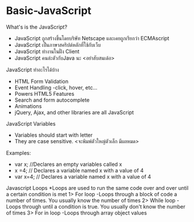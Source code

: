 # Basic-JavaScript

What's is the JavaScript?
* JavaScript ถูกสร้างขึ้นโดยบริษัท Netscape และเคยถูกเรียกว่า ECMAscript
* JavaScript เป็นภาษาสคริปต์หลักที่ใช้กับเว็บ
* JavaScript ทำงานในฝั่ง Client
* JavaScript คนล่ะตัวกับJava นะ <อย่าสับสนเด้อ>

JavaScript ทำอะไรได้บ้าง
- HTML Form Validation
- Event Handling -click, hover, etc...
- Powers HTML5 Features
- Search and form autocomplete
- Animations
- jQuery, Ajax, and other libraries are all JavaScript

JavaScript Variables
- Variables should start with letter
- They are case sensitive. <จะพิมพ์ตัวใหญ่ตัวเล็ก มีผลหมด>

Examples: 
- var x; //Declares an empty variables called x
- x =4; // Declares a variable named x with a value of 4
- var x=4; // Declares a variable named x with a value of 4 

Javascript Loops
*Loops are used to run the same code over and over until a certain condition is met
1> For loop -Loops through a block of code a number of times. You usually know the number of times
2> While loop -Loops through until a condition is true. You usually don't know the number of times
3> For in loop -Loops through array object values